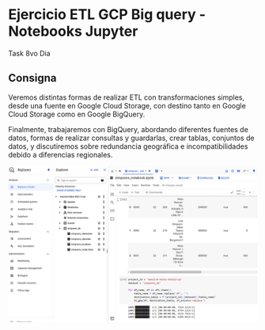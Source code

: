 # Ejercicio ETL GCP Big query - Notebooks Jupyter

Task 8vo Dia

## Consigna

Veremos distintas formas de realizar ETL con transformaciones simples, desde una fuente en Google Cloud Storage, con destino tanto en Google Cloud Storage como en Google BigQuery.

Finalmente, trabajaremos con BigQuery, abordando diferentes fuentes de datos, formas de realizar consultas y guardarlas, crear tablas, conjuntos de datos, y discutiremos sobre redundancia geográfica e incompatibilidades debido a diferencias regionales.

![name-of-you-image](https://github.com/matifrank/MH_bootcamp_Team4/blob/main/Task8/gcp.png)
 
